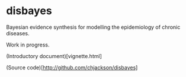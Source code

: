 # disbayes

Bayesian evidence synthesis for modelling the epidemiology of chronic diseases.

Work in progress.

(Introductory document)[vignette.html]

(Source code)[http://github.com/chjackson/disbayes]
